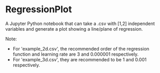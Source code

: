 # RegressionPlot
A Jupyter Python notebook that can take a .csv with [1,2] independent variables and generate a plot showing a line/plane of regression.

Note: 
- For 'example_2d.csv', the recommended order of the regression function and learning rate are 3 and 0.000001 respectively.
- For 'example_3d.csv', they are recommended to be 1 and 0.001 respectively.
